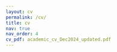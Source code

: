 ```yaml
---
layout: cv
permalink: /cv/
title: cv
nav: true
nav_order: 4
cv_pdf: academic_cv_Dec2024_updated.pdf
---
```

